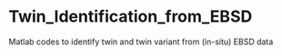 # Twin_Identification_from_EBSD
Matlab codes to identify twin and twin variant from (in-situ) EBSD data
